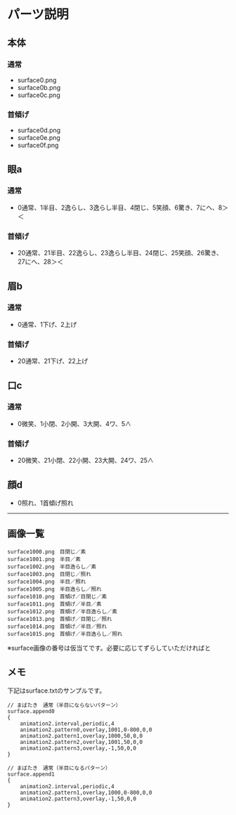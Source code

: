 # パーツ説明

## 本体

### 通常

- surface0.png
- surface0b.png
- surface0c.png

### 首傾げ

- surface0d.png
- surface0e.png
- surface0f.png

## 眼a

### 通常

- 0通常、1半目、2逸らし、3逸らし半目、4閉じ、5笑顔、6驚き、7にへ、8＞＜

### 首傾げ

- 20通常、21半目、22逸らし、23逸らし半目、24閉じ、25笑顔、26驚き、27にへ、28＞＜

## 眉b

### 通常

- 0通常、1下げ、2上げ

### 首傾げ

- 20通常、21下げ、22上げ

## 口c

### 通常

- 0微笑、1小閉、2小開、3大開、4ワ、5∧

### 首傾げ

- 20微笑、21小閉、22小開、23大開、24ワ、25∧

## 顔d

- 0照れ、1首傾げ照れ

----

## 画像一覧

```
surface1000.png　目閉じ／素
surface1001.png　半目／素
surface1002.png　半目逸らし／素
surface1003.png　目閉じ／照れ
surface1004.png　半目／照れ
surface1005.png　半目逸らし／照れ
surface1010.png　首傾げ／目閉じ／素
surface1011.png　首傾げ／半目／素
surface1012.png　首傾げ／半目逸らし／素
surface1013.png　首傾げ／目閉じ／照れ
surface1014.png　首傾げ／半目／照れ
surface1015.png　首傾げ／半目逸らし／照れ
```

※surface画像の番号は仮当てです。必要に応じてずらしていただければと

## メモ

下記はsurface.txtのサンプルです。

```
// まばたき　通常（半目にならないパターン）
surface.append0
{
	animation2.interval,periodic,4
	animation2.pattern0,overlay,1001,0-800,0,0
	animation2.pattern1,overlay,1000,50,0,0
	animation2.pattern2,overlay,1001,50,0,0
	animation2.pattern3,overlay,-1,50,0,0
}

// まばたき　通常（半目になるパターン）
surface.append1
{
	animation2.interval,periodic,4
	animation2.pattern1,overlay,1000,0-800,0,0
	animation2.pattern3,overlay,-1,50,0,0
}
```
